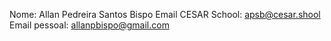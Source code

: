 Nome: Allan Pedreira Santos Bispo
Email CESAR School: apsb@cesar.shool
Email pessoal: allanpbispo@gmail.com
